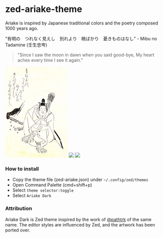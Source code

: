 # zed-ariake-theme

Ariake is inspired by Japanese traditional colors and the poetry composed 1000 years ago.

"有明の　つれなく見えし　別れより　暁ばかり　憂きものはなし" - Mibu no Tadamine (壬生忠岑)
> "Since I saw the moon in dawn when you said good-bye, My heart aches every time I see it again."

<img src="media/mibuno-tadamine.jpg" width="200">

<img src="media/dark-mode-screen.png">

<img src="media/dark-mode-screen-2.png">

### How to install
- Copy the theme file (zed-ariake.json) under `~/.config/zed/themes`
- Open Command Palette (cmd+shift+p)
- Select `theme selector:toggle`
- Select `Ariake Dark`

### Attribution
Ariake Dark is Zed theme inspired by the work of [@pathtrk](https://github.com/pathtrk/ariake-dark-syntax) of the same name. The editor styles are influenced by Zed, and the artwork has been ported over.
